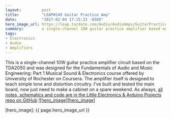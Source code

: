 ```yaml
---
layout:         post
title:          "LEAP#249 Guitar Practice Amp"
date:           "2017-02-04 17:15:33 -0500"
hero_image_url: https://leap.tardate.com/Audio/AudioAmps/GuitarPracticeAmp/assets/GuitarPracticeAmp_build.jpg
summary:        a single-channel 10W guitar practice amplifier based on the TDA2050
tags:
- Electronics
- Audio
- Amplifiers
---
```


This is a single-channel 10W guitar practice amplifier circuit based on the TDA2050 and was designed for the
Fundamentals of Audio and Music Engineering: Part 1 Musical Sound & Electronics course offered by University of Rochester on Coursera.
The amplifier itself is designed to teach simple tone and distortion circuitry.
I've built and tested the main board, now just need to make a cabinet on a spare weekend.
As always, [all notes, schematics and code are in the Little Electronics & Arduino Projects repo on GitHub][project]
[![hero_image][hero_image]][project]

[leap]: https://leap.tardate.com
[project]: https://github.com/tardate/LittleArduinoProjects/tree/master/Audio/AudioAmps/GuitarPracticeAmp
[hero_image]: {{ page.hero_image_url }}
